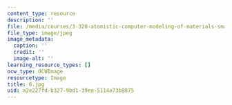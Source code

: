 ```yaml
---
content_type: resource
description: ''
file: /media/courses/3-320-atomistic-computer-modeling-of-materials-sma-5107-spring-2005/a2e227fdb3279bd139ea5114a73b8875_6.jpg
file_type: image/jpeg
image_metadata:
  caption: ''
  credit: ''
  image-alt: ''
learning_resource_types: []
ocw_type: OCWImage
resourcetype: Image
title: 6.jpg
uid: a2e227fd-b327-9bd1-39ea-5114a73b8875
---
```


